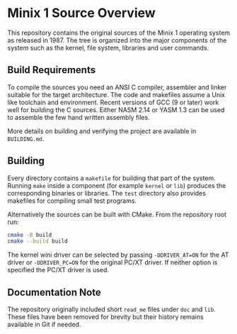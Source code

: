 # Minix 1 Source Overview

This repository contains the original sources of the Minix 1 operating system as
released in 1987.  The tree is organized into the major components of the
system such as the kernel, file system, libraries and user commands.

## Build Requirements

To compile the sources you need an ANSI C compiler, assembler and linker
suitable for the target architecture.  The code and makefiles assume a Unix
like toolchain and environment.  Recent versions of GCC (9 or later) work well
for building the C sources.  Either NASM 2.14 or YASM 1.3 can be used to
assemble the few hand written assembly files.

More details on building and verifying the project are available in
`BUILDING.md`.

## Building

Every directory contains a `makefile` for building that part of the system.
Running `make` inside a component (for example `kernel` or `lib`) produces the
corresponding binaries or libraries.  The `test` directory also provides
makefiles for compiling small test programs.

Alternatively the sources can be built with CMake.  From the repository root
run:

```sh
cmake -B build
cmake --build build
```

The kernel wini driver can be selected by passing `-DDRIVER_AT=ON` for the AT
driver or `-DDRIVER_PC=ON` for the original PC/XT driver.  If neither option is
specified the PC/XT driver is used.

## Documentation Note

The repository originally included short `read_me` files under `doc` and `lib`.
These files have been removed for brevity but their history remains available in
Git if needed.

